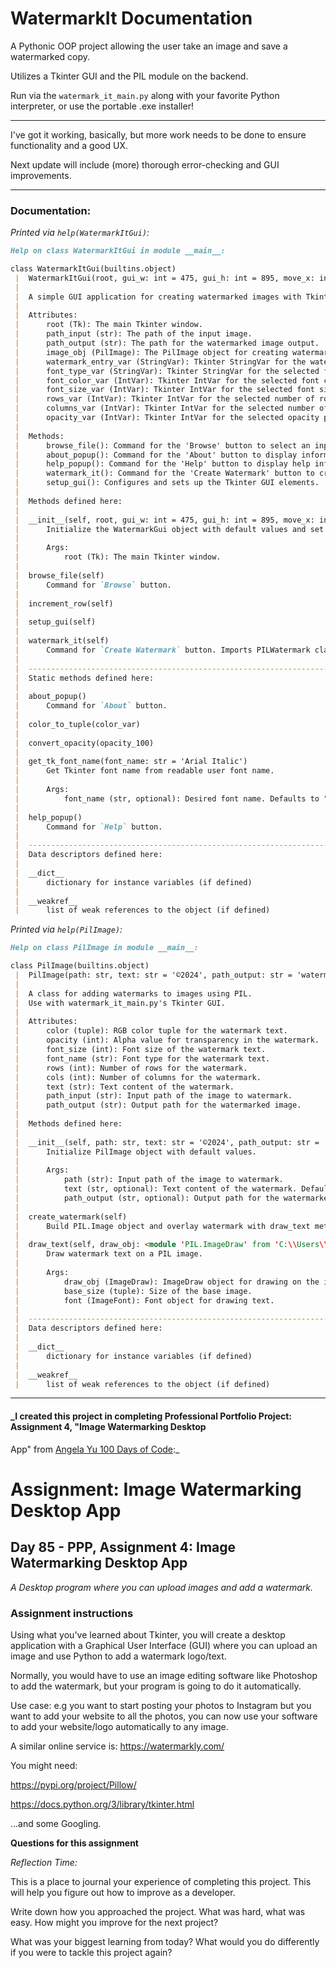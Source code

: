 # WatermarkIt Documentation

A Pythonic OOP project allowing the user take an image and save a watermarked copy.

Utilizes a Tkinter GUI and the PIL module on the backend.

Run via the `watermark_it_main.py` along with your favorite Python interpreter, or use the portable .exe installer!

---

I've got it working, basically, but more work needs to be done to ensure functionality and a good UX.

Next update will include (more) thorough error-checking and GUI improvements.

---

### Documentation:

_Printed via `help(WatermarkItGui)`:_

```markdown
Help on class WatermarkItGui in module __main__:

class WatermarkItGui(builtins.object)
 |  WatermarkItGui(root, gui_w: int = 475, gui_h: int = 895, move_x: int = 0, move_y: int = 0)
 |  
 |  A simple GUI application for creating watermarked images with Tkinter(front) and PIL(back).
 |  
 |  Attributes:
 |      root (Tk): The main Tkinter window.
 |      path_input (str): The path of the input image.
 |      path_output (str): The path for the watermarked image output.
 |      image_obj (PilImage): The PilImage object for creating watermarks.
 |      watermark_entry_var (StringVar): Tkinter StringVar for the watermark text.
 |      font_type_var (StringVar): Tkinter StringVar for the selected font type.
 |      font_color_var (IntVar): Tkinter IntVar for the selected font color (1 for white, 0 for black).
 |      font_size_var (IntVar): Tkinter IntVar for the selected font size.
 |      rows_var (IntVar): Tkinter IntVar for the selected number of rows in the watermark.
 |      columns_var (IntVar): Tkinter IntVar for the selected number of columns in the watermark.
 |      opacity_var (IntVar): Tkinter IntVar for the selected opacity percentage.
 |  
 |  Methods:
 |      browse_file(): Command for the 'Browse' button to select an input image.
 |      about_popup(): Command for the 'About' button to display information about the application.
 |      help_popup(): Command for the 'Help' button to display help information.
 |      watermark_it(): Command for the 'Create Watermark' button to create a watermarked image.
 |      setup_gui(): Configures and sets up the Tkinter GUI elements.
 |  
 |  Methods defined here:
 |  
 |  __init__(self, root, gui_w: int = 475, gui_h: int = 895, move_x: int = 0, move_y: int = 0)
 |      Initialize the WatermarkGui object with default values and set up the GUI.
 |      
 |      Args:
 |          root (Tk): The main Tkinter window.
 |  
 |  browse_file(self)
 |      Command for `Browse` button.
 |  
 |  increment_row(self)
 |  
 |  setup_gui(self)
 |  
 |  watermark_it(self)
 |      Command for `Create Watermark` button. Imports PILWatermark class. Creates watermark.
 |  
 |  ----------------------------------------------------------------------
 |  Static methods defined here:
 |  
 |  about_popup()
 |      Command for `About` button.
 |  
 |  color_to_tuple(color_var)
 |  
 |  convert_opacity(opacity_100)
 |  
 |  get_tk_font_name(font_name: str = 'Arial Italic')
 |      Get Tkinter font name from readable user font name.
 |      
 |      Args:
 |          font_name (str, optional): Desired font name. Defaults to "arial".
 |  
 |  help_popup()
 |      Command for `Help` button.
 |  
 |  ----------------------------------------------------------------------
 |  Data descriptors defined here:
 |  
 |  __dict__
 |      dictionary for instance variables (if defined)
 |  
 |  __weakref__
 |      list of weak references to the object (if defined)
```

_Printed via `help(PilImage)`:_

```markdown
Help on class PilImage in module __main__:

class PilImage(builtins.object)
 |  PilImage(path: str, text: str = '©2024', path_output: str = 'watermark_it')
 |  
 |  A class for adding watermarks to images using PIL.
 |  Use with watermark_it_main.py's Tkinter GUI.
 |  
 |  Attributes:
 |      color (tuple): RGB color tuple for the watermark text.
 |      opacity (int): Alpha value for transparency in the watermark.
 |      font_size (int): Font size of the watermark text.
 |      font_name (str): Font type for the watermark text.
 |      rows (int): Number of rows for the watermark.
 |      cols (int): Number of columns for the watermark.
 |      text (str): Text content of the watermark.
 |      path_input (str): Input path of the image to watermark.
 |      path_output (str): Output path for the watermarked image.
 |  
 |  Methods defined here:
 |  
 |  __init__(self, path: str, text: str = '©2024', path_output: str = 'watermark_it')
 |      Initialize PilImage object with default values.
 |      
 |      Args:
 |          path (str): Input path of the image to watermark.
 |          text (str, optional): Text content of the watermark. Defaults to "©2024".
 |          path_output (str, optional): Output path for the watermarked image. Defaults to "watermark_it".
 |  
 |  create_watermark(self)
 |      Build PIL.Image object and overlay watermark with draw_text method.
 |  
 |  draw_text(self, draw_obj: <module 'PIL.ImageDraw' from 'C:\\Users\\anb20\\AppData\\Local\\Programs\\Python\\Python311\\Lib\\site-packages\\PIL\\ImageDraw.py'>, base_size: tuple, font: <module 'PIL.ImageFont' from 'C:\\Users\\anb20\\AppData\\Local\\Programs\\Python\\Python311\\Lib\\site-packages\\PIL\\ImageFont.py'>)
 |      Draw watermark text on a PIL image.
 |      
 |      Args:
 |          draw_obj (ImageDraw): ImageDraw object for drawing on the image.
 |          base_size (tuple): Size of the base image.
 |          font (ImageFont): Font object for drawing text.
 |  
 |  ----------------------------------------------------------------------
 |  Data descriptors defined here:
 |  
 |  __dict__
 |      dictionary for instance variables (if defined)
 |  
 |  __weakref__
 |      list of weak references to the object (if defined)
```

---

#### _I created this project in completing Professional Portfolio Project: Assignment 4, "Image Watermarking Desktop
App" from [Angela Yu 100 Days of Code](https://www.udemy.com/course/100-days-of-code/):_

# Assignment: Image Watermarking Desktop App

## Day 85 - PPP, Assignment 4: Image Watermarking Desktop App

_A Desktop program where you can upload images and add a watermark._

### Assignment instructions

Using what you've learned about Tkinter, you will create a desktop application with a
Graphical User Interface (GUI) where you can upload an image and use Python to add a watermark
logo/text.

Normally, you would have to use an image editing software like Photoshop to add the watermark,
but your program is going to do it automatically.

Use case: e.g you want to start posting your photos to Instagram but you want to add your
website to all the photos, you can now use your software to add your website/logo automatically
to any image.

A similar online service is: https://watermarkly.com/

You might need:

https://pypi.org/project/Pillow/

https://docs.python.org/3/library/tkinter.html

...and some Googling.

**Questions for this assignment**

_Reflection Time:_

This is a place to journal your experience of completing this project. This will help you
figure out how to improve as a developer.

Write down how you approached the project. What was hard, what was easy. How might you improve
for the next project?

What was your biggest learning from today? What would you do differently if you were to
tackle this project again?
